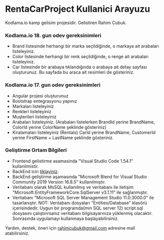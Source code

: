 # RentaCarProject Kullanici Arayuzu
Kodlama.io kamp gelisim projesidir. Gelistiren Rahim Cubuk.

### Kodlama.io 18. gun odev gereksinimleri
* Brand listesinde herhangi bir marka seçildiğinde, o markaya ait arabaları listeleyiniz.
* Color listesinde herhangi bir renk seçildiğinde, o renge ait arabaları listeleyiniz.
* Car listesinde bir arabaya tıklandığında o arabaya ait detay sayfası oluşturunuz. Bu sayfada bu araca ait resimleri de gösteriniz.

### Kodlama.io 17. gun odev gereksinimleri
* Angular projesi oluşturunuz
* Bootstrap entegrasyonu yapınız
* Markaları listeleyiniz
* Renkleri listeleyiniz
* Muşterileri listeleyiniz
* Arabaları listeleyiniz. (Arabaları listelerken BrandId yerine BrandName, ColorId yerine ColorName şeklinde gösteriniz)
* Kiralamaları listeleyiniz (Rentals) CarId yerine BrandName, CustomerId yerine FirstName + LastName şeklinde gösteriniz.


### Geliştirme Ortam Bilgileri
* Frontend gelistirme asamasinda "Visual Studio Code 1.54.1" kullanilmistir.
* BackEnd icin [tiklayiniz](https://github.com/rahimcubuk/RentaCarProject).
* BackEnd geliştirme aşamasında "Microsoft Blend for Visual Studio Community 2019 Version 16.8.5" kullanılmıştır.
* Veritabanı olarak MsSQL kullanılmış ve veritabanı ile iletişim "Microsoft.EntityFrameworkCore.SqlServer v3.1.11" ile sağlanmıştır.
* Veritabanı "Microsoft SQL Server Management Studio 11.0.3000.0" ile tasarlanıştır.
NOT: Verıtabanı dosyaları "Entities/Database" klasörü içerisindedir. Uygun bir programda(min SQL server 12) script.sql dosyasını çalıştırırsanız veritabanı bilgisayarınıza yüklenmiş olacaktır. Sonrasında uygulamayı kullanmaya başlayabilirsiniz.

Yardım, destek, öneri için rahimcubuk@gmail.com adresine mail atabilirsiniz.
